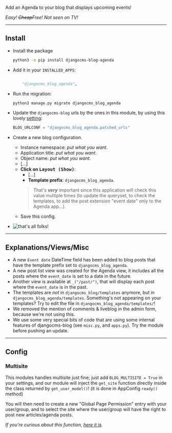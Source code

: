 Add an Agenda to your blog that displays upcoming events!

*Easy! ~~Cheap~~Free! Not seen on TV!*

----

## Install

* Install the package
    ```bash
    python3 -m pip install djangocms-blog-agenda
    ```

* Add it in your `INSTALLED_APPS`:
    ```python

        "djangocms_blog_agenda",
    ```

* Run the migration:
    ```sh
    python3 manage.py migrate djangocms_blog_agenda
    ```

* Update the `djangocms-blog` urls by the ones in this module, by using this lovely [setting](https://djangocms-blog.readthedocs.io/en/latest/features/urlconf.html):
    ```py
    BLOG_URLCONF = "djangocms_blog_agenda.patched_urls"
    ```

* Create a new blog configuration.
  * Instance namespace: *put what you want*.
  * Application title: *put what you want*.
  * Object name: *put what you want*.
  * [...]
  * <b>Click on <kbd>Layout (Show)</kbd></b>:
    * [...]
    * **Template prefix**: `djangocms_blog_agenda`.
    > That's ***very*** important since this application will check this value multiple times (to update the queryset, to check the templates, to add the post extension "event date" only to the Agenda app...).
  * Save this config.

* ![that's all folks!](https://gitlab.com/kapt/open-source/djangocms-blog-agenda/uploads/2a4d7f27d4eaf5e3b07ed4779dde76d2/image.png)

----

## Explanations/Views/Misc

* A new `Event date` DateTime field has been added to blog posts that have the template prefix set to `djangocms_blog_agenda`.
* A new post list view was created for the Agenda view, it includes all the posts where the `event_date` is set to a date in the future.
* Another view is available at `_("/past/")`, that will display each post where the `event_date` is in the past.
* The templates are *not* in `djangocms_blog/templates` anymore, but in `djangocms_blog_agenda/templates`. Something's not appearing on your templates? Try to edit the file in `djangocms_blog_agenda/templates/`!
* We removed the mention of comments & liveblog in the admin form, because we're not using this.
* We use some very special bits of code that are using some internal features of djangocms-blog (see `misc.py`, and `apps.py`). Try the module before pushing an update.

----

## Config

### Multisite

This modules handles multisite just fine; just add `BLOG_MULTISITE = True` in your settings, and our module will inject the `get_site` function directly inside the class returned by `get_user_model()`! (it is done in AppConfig `ready()` method)

You will then need to create a new "Global Page Permission" entry with your user/group, and to select the site where the user/group will have the right to post new articles/agenda posts.

*If you're curious about this function, [here it is](djangocms_blog_agenda/apps.py).*
